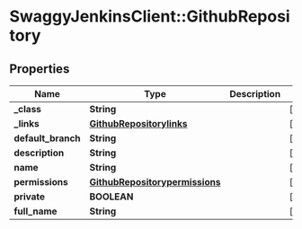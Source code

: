 # SwaggyJenkinsClient::GithubRepository

## Properties
Name | Type | Description | Notes
------------ | ------------- | ------------- | -------------
**_class** | **String** |  | [optional] 
**_links** | [**GithubRepositorylinks**](GithubRepositorylinks.md) |  | [optional] 
**default_branch** | **String** |  | [optional] 
**description** | **String** |  | [optional] 
**name** | **String** |  | [optional] 
**permissions** | [**GithubRepositorypermissions**](GithubRepositorypermissions.md) |  | [optional] 
**private** | **BOOLEAN** |  | [optional] 
**full_name** | **String** |  | [optional] 


